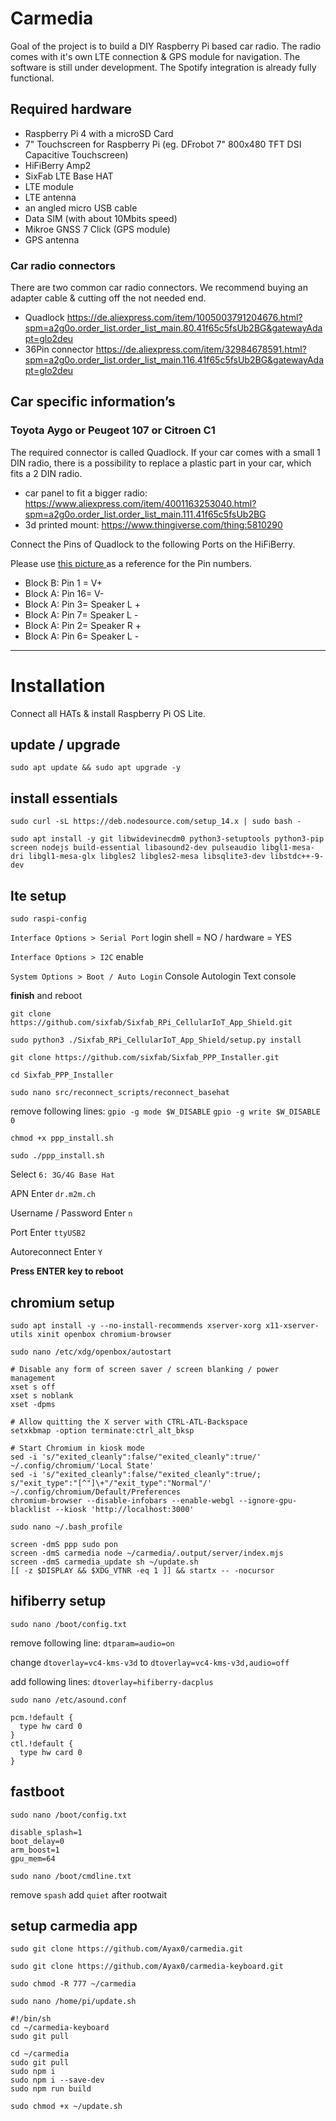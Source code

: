 # Carmedia

Goal of the project is to build a DIY Raspberry Pi based car radio. The radio comes with it's own LTE connection & GPS module for navigation.
The software is still under development. The Spotify integration is already fully functional.

## Required hardware

-   Raspberry Pi 4 with a microSD Card
-   7" Touchscreen for Raspberry Pi (eg. DFrobot 7" 800x480 TFT DSI Capacitive Touchscreen)
-   HiFiBerry Amp2
-   SixFab LTE Base HAT
-   LTE module
-   LTE antenna
-   an angled micro USB cable
-   Data SIM (with about 10Mbits speed)
-   Mikroe GNSS 7 Click (GPS module)
-   GPS antenna

### Car radio connectors

There are two common car radio connectors. We recommend buying an adapter cable & cutting off the not needed end.

-   Quadlock https://de.aliexpress.com/item/1005003791204676.html?spm=a2g0o.order_list.order_list_main.80.41f65c5fsUb2BG&gatewayAdapt=glo2deu
-   36Pin connector https://de.aliexpress.com/item/32984678591.html?spm=a2g0o.order_list.order_list_main.116.41f65c5fsUb2BG&gatewayAdapt=glo2deu

## Car specific information’s

### Toyota Aygo or Peugeot 107 or Citroen C1

The required connector is called Quadlock. If your car comes with a small 1 DIN radio, there is a possibility to replace a plastic part in your car, which fits a 2 DIN radio.

-   car panel to fit a bigger radio: https://www.aliexpress.com/item/4001163253040.html?spm=a2g0o.order_list.order_list_main.111.41f65c5fsUb2BG
-   3d printed mount: https://www.thingiverse.com/thing:5810290

Connect the Pins of Quadlock to the following Ports on the HiFiBerry.

Please use <a href='https://connector.pinoutguide.com/40__16_12_12__pin_Head_Unit_Car_Stereo_Quadlock/'>this picture </a> as a reference for the Pin numbers.

-   Block B: Pin 1 = V+
-   Block A: Pin 16= V-
-   Block A: Pin 3= Speaker L +
-   Block A: Pin 7= Speaker L -
-   Block A: Pin 2= Speaker R +
-   Block A: Pin 6= Speaker L -

---

# Installation

Connect all HATs & install Raspberry Pi OS Lite.

## update / upgrade

`sudo apt update && sudo apt upgrade -y`

## install essentials

`sudo curl -sL https://deb.nodesource.com/setup_14.x | sudo bash -`

`sudo apt install -y git libwidevinecdm0 python3-setuptools python3-pip screen nodejs build-essential libasound2-dev pulseaudio libgl1-mesa-dri libgl1-mesa-glx libgles2 libgles2-mesa libsqlite3-dev libstdc++-9-dev`

## lte setup

`sudo raspi-config`

`Interface Options > Serial Port` login shell = NO / hardware = YES

`Interface Options > I2C` enable

`System Options > Boot / Auto Login` Console Autologin Text console

**finish** and reboot

`git clone https://github.com/sixfab/Sixfab_RPi_CellularIoT_App_Shield.git`

`sudo python3 ./Sixfab_RPi_CellularIoT_App_Shield/setup.py install`

`git clone https://github.com/sixfab/Sixfab_PPP_Installer.git`

`cd Sixfab_PPP_Installer`

`sudo nano src/reconnect_scripts/reconnect_basehat`

remove following lines:
`gpio -g mode $W_DISABLE` `gpio -g write $W_DISABLE 0`

`chmod +x ppp_install.sh`

`sudo ./ppp_install.sh`

Select `6: 3G/4G Base Hat`

APN Enter `dr.m2m.ch`

Username / Password Enter `n`

Port Enter `ttyUSB2`

Autoreconnect Enter `Y`

**Press ENTER key to reboot**

## chromium setup

`sudo apt install -y --no-install-recommends xserver-xorg x11-xserver-utils xinit openbox chromium-browser`

`sudo nano /etc/xdg/openbox/autostart`

```
# Disable any form of screen saver / screen blanking / power management
xset s off
xset s noblank
xset -dpms

# Allow quitting the X server with CTRL-ATL-Backspace
setxkbmap -option terminate:ctrl_alt_bksp

# Start Chromium in kiosk mode
sed -i 's/"exited_cleanly":false/"exited_cleanly":true/' ~/.config/chromium/'Local State'
sed -i 's/"exited_cleanly":false/"exited_cleanly":true/; s/"exit_type":"[^"]\+"/"exit_type":"Normal"/' ~/.config/chromium/Default/Preferences
chromium-browser --disable-infobars --enable-webgl --ignore-gpu-blacklist --kiosk 'http://localhost:3000'
```

`sudo nano ~/.bash_profile`

```
screen -dmS ppp sudo pon
screen -dmS carmedia node ~/carmedia/.output/server/index.mjs
screen -dmS carmedia_update sh ~/update.sh
[[ -z $DISPLAY && $XDG_VTNR -eq 1 ]] && startx -- -nocursor
```

## hifiberry setup

`sudo nano /boot/config.txt`

remove following line: `dtparam=audio=on`

change `dtoverlay=vc4-kms-v3d` to `dtoverlay=vc4-kms-v3d,audio=off`

add following lines: `dtoverlay=hifiberry-dacplus`

`sudo nano /etc/asound.conf`

```
pcm.!default {
  type hw card 0
}
ctl.!default {
  type hw card 0
}
```

## fastboot

`sudo nano /boot/config.txt`

```
disable_splash=1
boot_delay=0
arm_boost=1
gpu_mem=64
```

`sudo nano /boot/cmdline.txt`

remove `spash`
add `quiet` after rootwait

## setup carmedia app

`sudo git clone https://github.com/Ayax0/carmedia.git`

`sudo git clone https://github.com/Ayax0/carmedia-keyboard.git`

`sudo chmod -R 777 ~/carmedia`

`sudo nano /home/pi/update.sh`

```
#!/bin/sh
cd ~/carmedia-keyboard
sudo git pull

cd ~/carmedia
sudo git pull
sudo npm i
sudo npm i --save-dev
sudo npm run build
```

`sudo chmod +x ~/update.sh`
